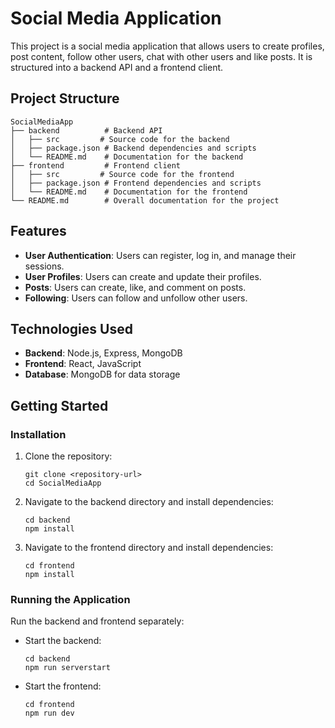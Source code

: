 # Social Media Application

This project is a social media application that allows users to create profiles, post content, follow other users, chat with other users and like posts. It is structured into a backend API and a frontend client.

## Project Structure

```
SocialMediaApp
├── backend          # Backend API
│   ├── src         # Source code for the backend
│   ├── package.json # Backend dependencies and scripts
│   └── README.md    # Documentation for the backend
├── frontend         # Frontend client
│   ├── src         # Source code for the frontend
│   ├── package.json # Frontend dependencies and scripts
│   └── README.md    # Documentation for the frontend
└── README.md        # Overall documentation for the project
```

## Features

- **User Authentication**: Users can register, log in, and manage their sessions.
- **User Profiles**: Users can create and update their profiles.
- **Posts**: Users can create, like, and comment on posts.
- **Following**: Users can follow and unfollow other users.

## Technologies Used

- **Backend**: Node.js, Express, MongoDB
- **Frontend**: React, JavaScript
- **Database**: MongoDB for data storage

## Getting Started

### Installation

1. Clone the repository:
   ```
   git clone <repository-url>
   cd SocialMediaApp
   ```

2. Navigate to the backend directory and install dependencies:
   ```
   cd backend
   npm install
   ```

3. Navigate to the frontend directory and install dependencies:
   ```
   cd frontend
   npm install
   ```

### Running the Application

Run the backend and frontend separately:

- Start the backend:
  ```
  cd backend
  npm run serverstart
  ```

- Start the frontend:
  ```
  cd frontend
  npm run dev
  ```
